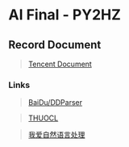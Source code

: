 # AI Final - PY2HZ

## Record Document

> [Tencent Document](https://docs.qq.com/doc/DTEhqUHR1ck1Tak9s)

### Links

> [BaiDu/DDParser](https://github.com/baidu/DDParser)

> [THUOCL](http://thuocl.thunlp.org)

> [我爱自然语言处理](https://www.52nlp.cn/itenyh%e7%89%88-%e7%94%a8hmm%e5%81%9a%e4%b8%ad%e6%96%87%e5%88%86%e8%af%8d%e5%9b%9b%ef%bc%9aa-pure-hmm-%e5%88%86%e8%af%8d%e5%99%a8)

